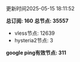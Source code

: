 更新时间2025-05-15 18:11:52

**总订阅: 160**
**总节点: 35557**
- vless节点: 12639
- hysteria2节点: 3

**google ping有效节点: 311**
